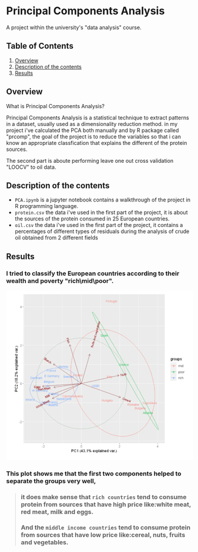 # Principal Components Analysis
A project within the university's "data analysis" course.

## Table of Contents
1. [Overview](#over)
3. [Description of the contents](#files)
4. [Results](#results)

## Overview <a name="over"></a>
What is Principal Components Analysis?

Principal Components Analysis is a statistical technique to extract patterns in a dataset, usually used as a dimensionality reduction method.
in my project i've calculated the PCA both manually and by R package called "prcomp", the goal of the project is to reduce the variables so that i can know an appropriate classfication that explains the different of the protein sources.

The second part is aboute performing leave one out cross validation "LOOCV" to oil data.

## Description of the contents <a name="files"></a>
- `PCA.ipynb` is a jupyter notebook contains a walkthrough of the project in R programming language.
- `protein.csv` the data i've used in the first part of the project, it is about the sources of the protein consumed in 25 European countries.
- `oil.csv` the data i've used in the first part of the project, it contains a percentages of different types of residuals during the analysis of crude oil obtained from 2 different fields

## Results <a name="results"></a>
### I tried to classify the European countries according to their wealth and poverty "rich\mid\poor".
![Outputt](https://github.com/shahadl/university-data-analysis-course/blob/main/Principal_Components_Analysis/image/output.png)

### This plot shows me that the first two components helped to separate the groups very well,

> ### it does make sense that `rich countries` tend to consume protein from sources that have high price like:white meat, red meat, milk and eggs.
> ### And the `middle income countries` tend to consume protein from sources that have low price like:cereal, nuts, fruits and vegetables.
